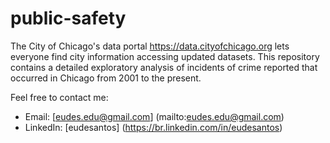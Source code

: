 # public-safety
The City of Chicago's data portal https://data.cityofchicago.org lets everyone find city information accessing updated datasets. This repository contains a detailed exploratory analysis of incidents of crime reported that occurred in Chicago from 2001 to the present.

Feel free to contact me:

* Email: [eudes.edu@gmail.com]
(mailto:eudes.edu@gmail.com)
* LinkedIn: [eudesantos]
(https://br.linkedin.com/in/eudesantos)
